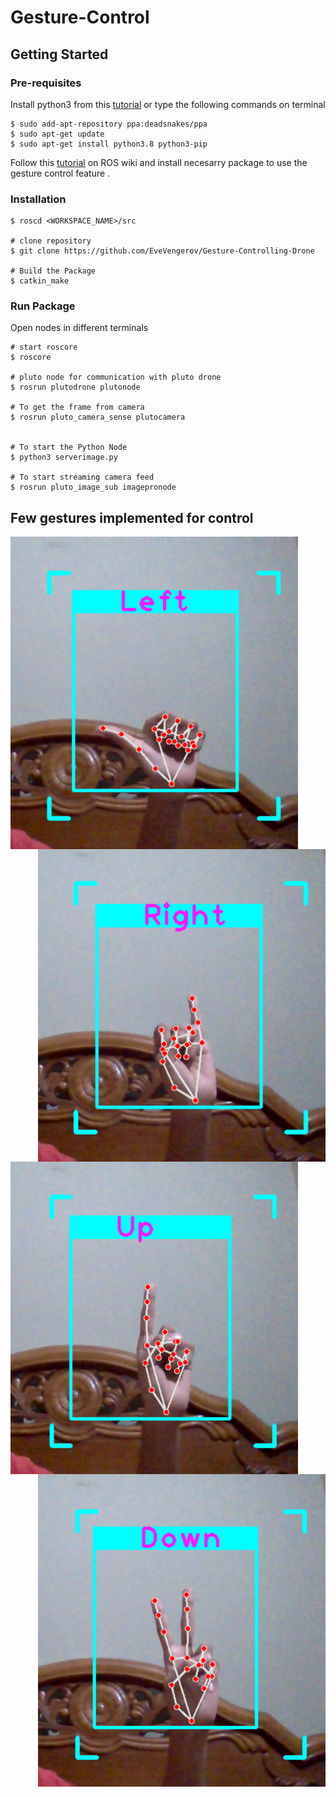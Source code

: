 # Gesture-Control
## Getting Started
### Pre-requisites
Install python3 from this [tutorial](https://realpython.com/installing-python/#how-to-install-on-ubuntu-and-linux-mint) or type the following commands on terminal 
```
$ sudo add-apt-repository ppa:deadsnakes/ppa
$ sudo apt-get update
$ sudo apt-get install python3.8 python3-pip
```
Follow this [tutorial](http://wiki.ros.org/kinetic/Installation/Ubuntu) on ROS wiki and install necesarry package to use the gesture control feature .
### Installation
```# Navigate to catkin workspace
$ roscd <WORKSPACE_NAME>/src

# clone repository
$ git clone https://github.com/EveVengerov/Gesture-Controlling-Drone

# Build the Package
$ catkin_make 
```
### Run Package 
Open nodes in different terminals
```
# start roscore
$ roscore

# pluto node for communication with pluto drone
$ rosrun plutodrone plutonode

# To get the frame from camera
$ rosrun pluto_camera_sense plutocamera


# To start the Python Node
$ python3 serverimage.py

# To start streaming camera feed
$ rosrun pluto_image_sub imagepronode 

```
## Few gestures implemented for control
<div class="row">
  <div class="column">
    <img align="left" src="/gestures/2021-11-23%20(10).png"  width=460 height=500 \>
  </div>
  <div class="column">
    <img align="right" src="/gestures/2021-11-23%20(12).png" width=460 height=500 \>
  </div>
  <div class="column">
    <img align="left" src="/gestures/2021-11-23%20(13).png"  width=460 height=500 \>
  </div>
  <div class="column">
    <img align="right" src="/gestures/2021-11-23%20(9).png" width=460 height=500  \>
  </div>
</div>  

  
    
     
